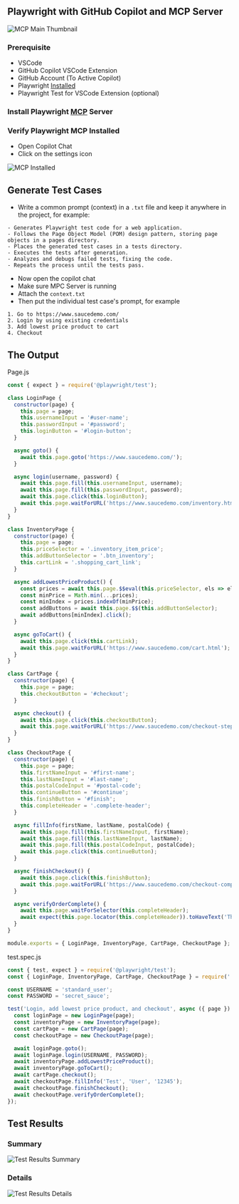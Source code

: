 ## Playwright with GitHub Copilot and MCP Server
![MCP Main Thumbnail](screenshots/mcp.png)

### Prerequisite   
- VSCode
- GitHub Copilot VSCode Extension
- GitHub Account (To Active Copilot)
- Playwright [Installed](https://playwright.dev/docs/intro#installing-playwright)
- Playwright Test for VSCode Extension (optional)

### Install Playwright [MCP](https://github.com/microsoft/playwright-mcp) Server
### Verify Playwright MCP Installed
- Open Copilot Chat
- Click on the settings icon

![MCP Installed](screenshots/mcp_installed.png)

## Generate Test Cases
- Write a common prompt (context) in a `.txt` file and keep it anywhere in the project, for example:

```
- Generates Playwright test code for a web application.
- Follows the Page Object Model (POM) design pattern, storing page objects in a pages directory.
- Places the generated test cases in a tests directory.
- Executes the tests after generation.
- Analyzes and debugs failed tests, fixing the code.
- Repeats the process until the tests pass.
```

- Now open the copilot chat
- Make sure MPC Server is running
- Attach the `context.txt`
- Then put the individual test case's prompt, for example 

```
1. Go to https://www.saucedemo.com/
2. Login by using existing credentials 
3. Add lowest price product to cart
4. Checkout 
```

## The Output

Page.js
```javascript
const { expect } = require('@playwright/test');

class LoginPage {
  constructor(page) {
    this.page = page;
    this.usernameInput = '#user-name';
    this.passwordInput = '#password';
    this.loginButton = '#login-button';
  }

  async goto() {
    await this.page.goto('https://www.saucedemo.com/');
  }

  async login(username, password) {
    await this.page.fill(this.usernameInput, username);
    await this.page.fill(this.passwordInput, password);
    await this.page.click(this.loginButton);
    await this.page.waitForURL('https://www.saucedemo.com/inventory.html');
  }
}

class InventoryPage {
  constructor(page) {
    this.page = page;
    this.priceSelector = '.inventory_item_price';
    this.addButtonSelector = '.btn_inventory';
    this.cartLink = '.shopping_cart_link';
  }

  async addLowestPriceProduct() {
    const prices = await this.page.$$eval(this.priceSelector, els => els.map(e => parseFloat(e.textContent.replace('$', ''))));
    const minPrice = Math.min(...prices);
    const minIndex = prices.indexOf(minPrice);
    const addButtons = await this.page.$$(this.addButtonSelector);
    await addButtons[minIndex].click();
  }

  async goToCart() {
    await this.page.click(this.cartLink);
    await this.page.waitForURL('https://www.saucedemo.com/cart.html');
  }
}

class CartPage {
  constructor(page) {
    this.page = page;
    this.checkoutButton = '#checkout';
  }

  async checkout() {
    await this.page.click(this.checkoutButton);
    await this.page.waitForURL('https://www.saucedemo.com/checkout-step-one.html');
  }
}

class CheckoutPage {
  constructor(page) {
    this.page = page;
    this.firstNameInput = '#first-name';
    this.lastNameInput = '#last-name';
    this.postalCodeInput = '#postal-code';
    this.continueButton = '#continue';
    this.finishButton = '#finish';
    this.completeHeader = '.complete-header';
  }

  async fillInfo(firstName, lastName, postalCode) {
    await this.page.fill(this.firstNameInput, firstName);
    await this.page.fill(this.lastNameInput, lastName);
    await this.page.fill(this.postalCodeInput, postalCode);
    await this.page.click(this.continueButton);
  }

  async finishCheckout() {
    await this.page.click(this.finishButton);
    await this.page.waitForURL('https://www.saucedemo.com/checkout-complete.html');
  }

  async verifyOrderComplete() {
    await this.page.waitForSelector(this.completeHeader);
    await expect(this.page.locator(this.completeHeader)).toHaveText('Thank you for your order!');
  }
}

module.exports = { LoginPage, InventoryPage, CartPage, CheckoutPage };

```
test.spec.js
```javascript
const { test, expect } = require('@playwright/test');
const { LoginPage, InventoryPage, CartPage, CheckoutPage } = require('../pages/SauceDemoPages');

const USERNAME = 'standard_user';
const PASSWORD = 'secret_sauce';

test('Login, add lowest price product, and checkout', async ({ page }) => {
  const loginPage = new LoginPage(page);
  const inventoryPage = new InventoryPage(page);
  const cartPage = new CartPage(page);
  const checkoutPage = new CheckoutPage(page);

  await loginPage.goto();
  await loginPage.login(USERNAME, PASSWORD);
  await inventoryPage.addLowestPriceProduct();
  await inventoryPage.goToCart();
  await cartPage.checkout();
  await checkoutPage.fillInfo('Test', 'User', '12345');
  await checkoutPage.finishCheckout();
  await checkoutPage.verifyOrderComplete();
});
```

## Test Results
### Summary
![Test Results Summary](screenshots/test-results-summary.png)

### Details
![Test Results Details](screenshots/test-results-details.png)

